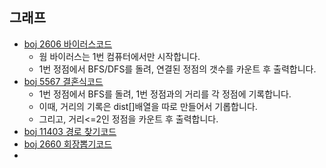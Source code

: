 ## 그래프
- [boj 2606 바이러스](https://www.acmicpc.net/problem/2606)[코드](https://github.com/rosmontisu/SolveBOJ/tree/main/Graph/BFS-DFS)
	- 웜 바이러스는 1번 컴퓨터에서만 시작합니다.
	- 1번 정점에서 BFS/DFS를 돌려, 연결된 정점의 갯수를 카운트 후 출력합니다.
- [boj 5567 결혼식](https://www.acmicpc.net/problem/5567)[코드](https://github.com/rosmontisu/SolveBOJ/blob/main/Graph/BFS-DFS/5567%20%EA%B2%B0%ED%98%BC%EC%8B%9D.cpp)
	- 1번 정점에서 BFS를 돌려, 1번 정점과의 거리를 각 정점에 기록합니다.
	- 이때, 거리의 기록은 dist[]배열을 따로 만들어서 기롭합니다.
	- 그리고, 거리<=2인 정점을 카운트 후 출력합니다.
- [boj 11403 경로 찾기](https://www.acmicpc.net/problem/11403)[코드]()
- [boj 2660 회장뽑기](https://www.acmicpc.net/problem/2660)[코드]()
- 